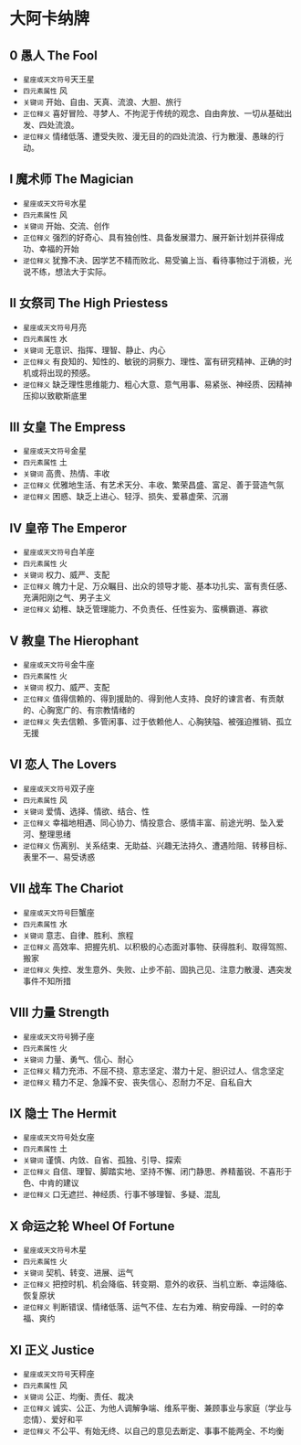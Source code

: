 # 大阿卡纳牌
## 0 愚人 The Fool

- `星座或天文符号`天王星
- `四元素属性` 风
- `关键词` 开始、自由、天真、流浪、大胆、旅行
- `正位释义` 喜好冒险、寻梦人、不拘泥于传统的观念、自由奔放、一切从基础出发、四处流浪。
- `逆位释义` 情绪低落、遭受失败、漫无目的的四处流浪、行为散漫、愚昧的行动。
## Ⅰ 魔术师 The Magician

- `星座或天文符号`水星
- `四元素属性` 风
- `关键词` 开始、交流、创作
- `正位释义` 强烈的好奇心、具有独创性、具备发展潜力、展开新计划并获得成功、幸福的开始
- `逆位释义` 犹豫不决、因学艺不精而败北、易受骗上当、看待事物过于消极，光说不练，想法大于实际。
## Ⅱ 女祭司 The High Priestess

- `星座或天文符号`月亮
- `四元素属性` 水
- `关键词` 无意识、指挥、理智、静止、内心
- `正位释义` 有良知的、知性的、敏锐的洞察力、理性、富有研究精神、正确的时机或将出现的预感。
- `逆位释义` 缺乏理性思维能力、粗心大意、意气用事、易紧张、神经质、因精神压抑以致歇斯底里
## Ⅲ 女皇 The Empress

- `星座或天文符号`金星
- `四元素属性` 土
- `关键词` 高贵、热情、丰收
- `正位释义` 优雅地生活、有艺术天分、丰收、繁荣昌盛、富足、善于营造气氛
- `逆位释义` 困惑、缺乏上进心、轻浮、损失、爱慕虚荣、沉溺
## Ⅳ 皇帝 The Emperor

- `星座或天文符号`白羊座
- `四元素属性` 火
- `关键词` 权力、威严、支配
- `正位释义` 魄力十足、万众瞩目、出众的领导才能、基本功扎实、富有责任感、充满阳刚之气、男子主义
- `逆位释义` 幼稚、缺乏管理能力、不负责任、任性妄为、蛮横霸道、寡欲
## Ⅴ 教皇 The Hierophant

- `星座或天文符号`金牛座
- `四元素属性` 火
- `关键词` 权力、威严、支配
- `正位释义` 值得信赖的、得到援助的、得到他人支持、良好的谏言者、有贡献的、心胸宽广的、有宗教情绪的
- `逆位释义` 失去信赖、多管闲事、过于依赖他人、心胸狭隘、被强迫推销、孤立无援
## Ⅵ 恋人 The Lovers

- `星座或天文符号`双子座
- `四元素属性` 风
- `关键词` 爱情、选择、情欲、结合、性
- `正位释义` 幸福地相遇、同心协力、情投意合、感情丰富、前途光明、坠入爱河、整理思绪
- `逆位释义` 伤离别、关系结束、无助益、兴趣无法持久、遭遇险阻、转移目标、表里不一、易受诱惑
## Ⅶ 战车 The Chariot

- `星座或天文符号`巨蟹座
- `四元素属性` 水
- `关键词` 意志、自律、胜利、旅程
- `正位释义` 高效率、把握先机、以积极的心态面对事物、获得胜利、取得驾照、搬家
- `逆位释义` 失控、发生意外、失败、止步不前、固执己见、注意力散漫、遇突发事件不知所措
## Ⅷ 力量 Strength

- `星座或天文符号`狮子座
- `四元素属性` 火
- `关键词` 力量、勇气、信心、耐心
- `正位释义` 精力充沛、不屈不挠、意志坚定、潜力十足、胆识过人、信念坚定
- `逆位释义` 精力不足、急躁不安、丧失信心、忍耐力不足、自私自大
## Ⅸ 隐士 The Hermit

- `星座或天文符号`处女座
- `四元素属性` 土
- `关键词` 谨慎、内敛、自省、孤独、引导、探索
- `正位释义` 自信、理智、脚踏实地、坚持不懈、闭门静思、养精蓄锐、不喜形于色、中肯的建议
- `逆位释义` 口无遮拦、神经质、行事不够理智、多疑、混乱
## Ⅹ 命运之轮 Wheel Of Fortune

- `星座或天文符号`木星
- `四元素属性` 火
- `关键词` 契机、转变、进展、运气
- `正位释义` 把控时机、机会降临、转变期、意外的收获、当机立断、幸运降临、恢复原状
- `逆位释义` 判断错误、情绪低落、运气不佳、左右为难、稍安毋躁、一时的幸福、爽约
## ⅩⅠ 正义 Justice

- `星座或天文符号`天秤座
- `四元素属性` 风
- `关键词` 公正、均衡、责任、裁决
- `正位释义` 诚实、公正、为他人调解争端、维系平衡、兼顾事业与家庭（学业与恋情）、爱好和平
- `逆位释义` 不公平、有始无终、以自己的意见去断定、事事不能两全、不均衡